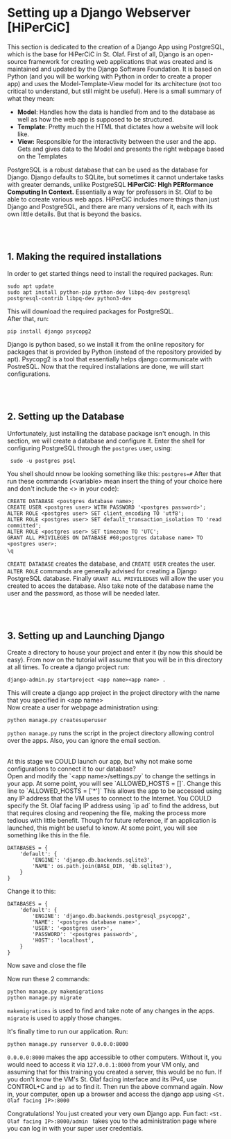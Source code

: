 <!---
<pre><code>    </code></pre> are used to create long code snipets that are to be executed or inserted
<br> leaves an empty line
&#60; and &#62; are used to show < and > respectively.
-->

# Setting up a Django Webserver [HiPerCiC]
This section is dedicated to the creation of a Django App using PostgreSQL, which is the base for HiPerCiC in St. Olaf.
First of all, Django is an open-source framework for creating web applications that was created and is maintained and updated by the Django Software Foundation. It is based on Python (and you will be working with Python in order to create a proper app) and uses the Model-Template-View model for its architecture (not too critical to understand, but still might be useful). Here is a small summary of what they mean:
* **Model**: Handles how the data is handled from and to the database as well as how the web app is supposed to be structured. 
* **Template**: Pretty much the HTML that dictates how a website will look like. 
* **View:** Responsible for the interactivity between the user and the app. Gets and gives data to the Model and presents the right webpage based on the Templates

PostgreSQL is a robust database that can be used as the database for Django. Django defaults to SQLite, but sometimes it cannot undertake tasks with greater demands, unlike PostgreSQL
**HiPerCiC: HIgh PERformance Computing In Context.** Essentially a way for professors in St. Olaf to be able to ccreate various web apps. HiPerCiC includes more things than just Django and PostgreSQL, and there are many versions of it, each with its own little details. But that is beyond the basics.

<br><br>

## 1. Making the required installations
In order to get started things need to install the required packages. Run:

<pre><code>sudo apt update
sudo apt install python-pip python-dev libpq-dev postgresql postgresql-contrib libpq-dev python3-dev</code></pre>

This will download the required packages for PostgreSQL.
<br>
After that, run:

<pre><code>pip install django psycopg2 </code></pre>

Django is python based, so we install it from the online repository for packages that is provided by Python (instead of the repository provided by apt). Psycopg2 is a tool that essentially helps django communicate with PostreSQL. 
Now that the required installations are done, we will start configurations.

<br><br>

## 2. Setting up the Database
Unfortunately, just installing the database package isn't enough. In this section, we will create a database and configure it.
Enter the shell for configuring PostgreSQL through the `postgres` user, using:

<pre><code> sudo -u postgres psql </code></pre>

You shell should nnow be looking something like this: `postgres=#`
After that run these commands (&#60;variable&#62; mean insert the thing of your choice here and don't include the <> in your code):

<pre><code>CREATE DATABASE &#60;postgres database name&#62;;
CREATE USER &#60;postgres user&#62; WITH PASSWORD '&#60;postgres password&#62;';
ALTER ROLE &#60;postgres user&#62; SET client_encoding TO 'utf8';
ALTER ROLE &#60;postgres user&#62; SET default_transaction_isolation TO 'read committed';
ALTER ROLE &#60;postgres user&#62; SET timezone TO 'UTC';
GRANT ALL PRIVILEGES ON DATABASE #60;postgres database name&#62; TO &#60;postgres user&#62;;
\q</code> </pre>

`CREATE DATABASE` creates the database, and `CREATE USER` creates the user. `ALTER ROLE` commands are generally advised for creating a Django PostgreSQL database. Finally `GRANT ALL PRIVILEDGES` will allow the user you created to acces the database. 
Also take note of the database name the user and the password, as those will be needed later.

<br><br>

## 3. Setting up and Launching Django 
Create a directory to house your project and enter it (by now this should be easy). From now on the tutorial will assume that you will be in this directory at all times.
To create a django project run:

<pre><code>django-admin.py startproject &#60;app name&#62;&#60;app name&#62; .</code></pre>

This will create a django app project in the project directory with the name that you specified in &#60;app name&#62;
<br>
Now create a user for webpage administration using:

<pre><code>python manage.py createsuperuser</code></pre>

`python manage.py` runs the script in the project directory allowing control over the apps. Also, you can ignore the email section.

<br>
At this stage we COULD launch our app, but why not make some configurations to connect it to our database?

<br>
Open and modify the `&#60;app name&#62;/settings.py` to change the settings in your app.
At some point, you will see `ALLOWED_HOSTS = []`. Change this line to `ALLOWED_HOSTS = ['*']`
This allows the app to be accessed using any IP address that the VM uses to connect to the Internet. You COULD specify the St. Olaf facing IP address using `ip ad` to find the address, but that requires closing and reopening the file, making the process more tedious with little benefit. Though for future reference, if an application is launched, this might be useful to know.
At some point, you will see something like this in the file.

<pre><code>DATABASES = {
    'default': {
        'ENGINE': 'django.db.backends.sqlite3',
        'NAME': os.path.join(BASE_DIR, 'db.sqlite3'),
    }
}</code></pre>

Change it to this:

<pre><code>DATABASES = {
    'default': {
        'ENGINE': 'django.db.backends.postgresql_psycopg2',
        'NAME': '&#60;postgres database name&#62;',
        'USER': '&#60;postgres user&#62;',
        'PASSWORD': '&#60;postgres password&#62;',
        'HOST': 'localhost',
    }
}</code></pre>

Now save and close the file
<br>

Now run these 2 commands:

<pre><code>python manage.py makemigrations
python manage.py migrate</code></pre>

`makemigrations` is used to find and take note of any changes in the apps. `migrate` is used to apply those changes.
<br>

It's finally time to run our application. Run:

<pre><code>python manage.py runserver 0.0.0.0:8000</pre></code>

`0.0.0.0:8000` makes the app accessible to other computers. Without it, you would need to access it via `127.0.0.1:8000` from your VM only, and assuming that for this training you created a server, this would be no fun. If you don't know the VM's St. Olaf facing interface and its IPv4, use CONTROL+C and `ip ad` to find it. Then run the above command again. Now in, your computer, open up a browser and access the django app using `<St. Olaf facing IP>:8000`
<br>

Congratulations! You just created your very own Django app. Fun fact: `<St. Olaf facing IP>:8000/admin ` takes you to the administration page where you can log in with your super user credentials.



